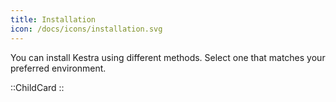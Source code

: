 ```yaml
---
title: Installation
icon: /docs/icons/installation.svg
---
```


You can install Kestra using different methods. Select one that matches your preferred environment.

::ChildCard
::
